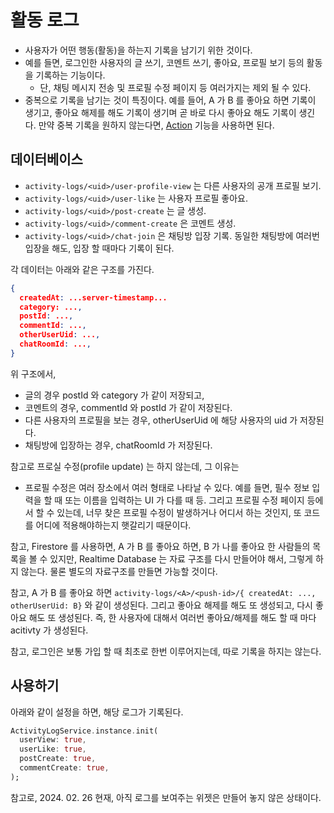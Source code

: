 # 활동 로그


- 사용자가 어떤 행동(활동)을 하는지 기록을 남기기 위한 것이다.
- 예를 들면, 로그인한 사용자의 글 쓰기, 코멘트 쓰기, 좋아요, 프로필 보기 등의 활동을 기록하는 기능이다.
  - 단, 채팅 메시지 전송 및 프로필 수정 페이지 등 여러가지는 제외 될 수 있다.
- 중복으로 기록을 남기는 것이 특징이다. 예를 들어, A 가 B 를 좋아요 하면 기록이 생기고, 좋아요 해제를 해도 기록이 생기며 곧 바로 다시 좋아요 해도 기록이 생긴다. 만약 중복 기록을 원하지 않는다면, [Action](./action.md) 기능을 사용하면 된다.



## 데이터베이스

- `activity-logs/<uid>/user-profile-view` 는 다른 사용자의 공개 프로필 보기.
- `activity-logs/<uid>/user-like` 는 사용자 프로필 좋아요.
- `activity-logs/<uid>/post-create` 는 글 생성.
- `activity-logs/<uid>/comment-create` 은 코멘트 생성.
- `activity-logs/<uid>/chat-join` 은 채팅방 입장 기록. 동일한 채팅방에 여러번 입장을 해도, 입장 할 때마다 기록이 된다.



각 데이터는 아래와 같은 구조를 가진다.

```json
{
  createdAt: ...server-timestamp...
  category: ...,
  postId: ...,
  commentId: ...,
  otherUserUid: ...,
  chatRoomId: ...,
}
```

위 구조에서,
- 글의 경우 postId 와 category 가 같이 저장되고,
- 코멘트의 경우, commentId 와 postId 가 같이 저장된다.
- 다른 사용자의 프로필을 보는 경우, otherUserUid 에 해당 사용자의 uid 가 저장된다.
- 채팅방에 입장하는 경우, chatRoomId 가 저장된다.



참고로 프로실 수정(profile update) 는 하지 않는데, 그 이유는

- 프로필 수정은 여러 장소에서 여러 형태로 나타날 수 있다.
  예를 들면, 필수 정보 입력을 할 때 또는 이름을 입력하는 UI 가 다를 때 등. 그리고 프로필 수정 페이지 등에서 할 수 있는데, 너무 찾은 프로필 수정이 발생하거나 어디서 하는 것인지, 또 코드를 어디에 적용해야하는지 햇갈리기 때문이다.


참고, Firestore 를 사용하면, A 가 B 를 좋아요 하면, B 가 나를 좋아요 한 사람들의 목록을 볼 수 있지만, Realtime Database 는 자료 구조를 다시 만들어야 해서, 그렇게 하지 않는다. 물론 별도의 자료구조를 만들면 가능할 것이다.

참고, A 가 B 를 좋아요 하면 `activity-logs/<A>/<push-id>/{ createdAt: ..., otherUserUid: B}` 와 같이 생성된다. 그리고 좋아요 해제를 해도 또 생성되고, 다시 좋아요 해도 또 생성된다. 즉, 한 사용자에 대해서 여러번 좋아요/해제를 해도 할 때 마다 acitivty 가 생성된다.


참고, 로그인은 보통 가입 할 때 최초로 한번 이루어지는데, 따로 기록을 하지는 않는다.


## 사용하기

아래와 같이 설정을 하면, 해당 로그가 기록된다.

```dart
ActivityLogService.instance.init(
  userView: true,
  userLike: true,
  postCreate: true,
  commentCreate: true,
);
```


참고로, 2024. 02. 26 현재, 아직 로그를 보여주는 위젯은 만들어 놓지 않은 상태이다.

